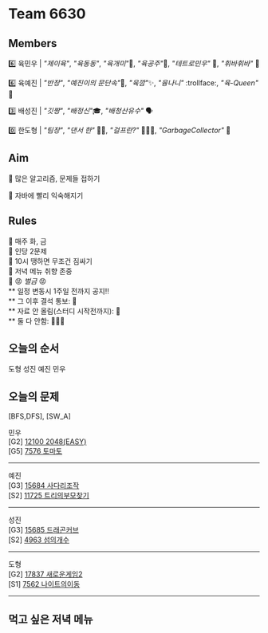 # Team 6630

## Members

:six:   육민우 | *"제이육"*,  *"육동동"*, *"육개미"*:ant:, *"육공주"*:princess:, *"테트로민우"* 🧩, *"휘바휘바"* 🙌

:six:   육예진 | *"반장"*, *"예진이의 문단속"*:door:, *"육깜"*:sparkles:, *"융나니"* :trollface:, *"육-Queen"* 👑

:three: 배성진 | *"깃짱"*,  *"배정신"*:mortar_board:, *"배청산유수"* 🗣️

:zero:  한도형 | *"팀장"*, *"댄서 한"* 🕺🏻, *"걸프란?"* 🤷🏻‍♀️, *"GarbageCollector"* 🤖

## Aim
:dart: 많은 알고리즘, 문제들 접하기

:dart: 자바에 빨리 익숙해지기

## Rules
:pushpin: 매주 화, 금  
:pushpin: 인당 2문제  
:pushpin: 10시 땡하면 무조건 짐싸기  
:pushpin: 저녁 메뉴 취향 존중  
:pushpin: :rage: *벌금* :rage:  
** 일정 변동시 1주일 전까지 공지!!  
** 그 이후 결석 통보: :money_with_wings:  
** 자료 안 올림(스터디 시작전까지): :money_with_wings:    
** 둘 다 안함: :money_with_wings::money_with_wings::money_with_wings:    

## 오늘의 순서
도형
성진
예진
민우

## 오늘의 문제

[BFS,DFS], [SW_A]  

민우  
[G2] [12100 2048(EASY)](https://www.acmicpc.net/problem/12100)   
[G5] [7576 토마토](https://www.acmicpc.net/problem/7576)  

___
예진  
[G3] [15684 사다리조작](https://www.acmicpc.net/problem/15684)   
[S2] [11725 트리의부모찾기](https://www.acmicpc.net/problem/11725)  

___
성진  
[G3] [15685 드래곤커브](https://www.acmicpc.net/problem/15685)   
[S2] [4963 섬의개수](https://www.acmicpc.net/problem/4963)  

___
도형  
[G2] [17837 새로운게임2](https://www.acmicpc.net/problem/17837)   
[S1] [7562 나이트의이동](https://www.acmicpc.net/problem/7562)  


___

## 먹고 싶은 저녁 메뉴

